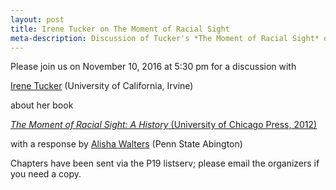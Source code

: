 ```yaml
---
layout: post
title: Irene Tucker on The Moment of Racial Sight
meta-description: Discussion of Tucker's *The Moment of Racial Sight* on November 10, 2016 with a response by Alisha Walters and discussion.
---
```


Please join us on November 10, 2016 at 5:30 pm for a discussion with

[Irene Tucker](http://www.faculty.uci.edu/profile.cfm?faculty_id=5295) (University of California, Irvine)

about her book

[*The Moment of Racial Sight:  A History* (University of Chicago Press, 2012)](http://press.uchicago.edu/ucp/books/book/chicago/M/bo14278770.html)


with a response by [Alisha Walters](http://abington.psu.edu/person/alisha-walters-phd) (Penn State Abington)


Chapters have been sent via the P19 listserv; please email the organizers if you need a copy.


